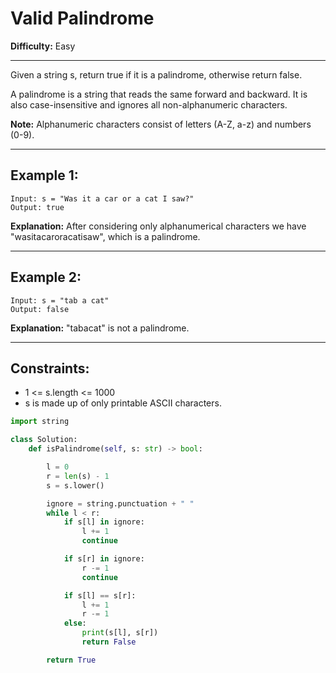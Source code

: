 # Valid Palindrome

**Difficulty:** Easy

---

Given a string s, return true if it is a palindrome, otherwise return false.

A palindrome is a string that reads the same forward and backward. It is also
case-insensitive and ignores all non-alphanumeric characters.

**Note:** Alphanumeric characters consist of letters (A-Z, a-z) and numbers
(0-9).

---

## Example 1:

```
Input: s = "Was it a car or a cat I saw?"
Output: true
```

**Explanation:** After considering only alphanumerical characters we have
"wasitacaroracatisaw", which is a palindrome.

---

## Example 2:

```
Input: s = "tab a cat"
Output: false
```

**Explanation:** "tabacat" is not a palindrome.

---

## Constraints:

- 1 <= s.length <= 1000
- s is made up of only printable ASCII characters.

```python
import string

class Solution:
    def isPalindrome(self, s: str) -> bool:

        l = 0
        r = len(s) - 1
        s = s.lower()

        ignore = string.punctuation + " "
        while l < r:
            if s[l] in ignore:
                l += 1
                continue

            if s[r] in ignore:
                r -= 1
                continue

            if s[l] == s[r]:
                l += 1
                r -= 1
            else:
                print(s[l], s[r])
                return False

        return True
```
